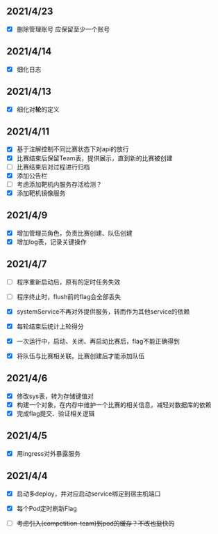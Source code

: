 ## 2021/4/23

- [x] 删除管理账号 应保留至少一个账号

## 2021/4/14

- [x] 细化日志

## 2021/4/13

- [x] 细化对**轮**的定义

## 2021/4/11

- [x] 基于注解控制不同比赛状态下对api的放行
- [x] 比赛结束后保留Team表，提供展示，直到新的比赛被创建
- [ ] 比赛结束后对过程进行归档
- [x] 添加公告栏
- [ ] 考虑添加靶机内服务存活检测？
- [x] 添加靶机镜像服务

## 2021/4/9

- [x] 增加管理员角色，负责比赛创建、队伍创建
- [x] 增加log表，记录关键操作

## 2021/4/7

- [ ] 程序重新启动后，原有的定时任务失效
- [ ] 程序终止时，flush前的flag会全部丢失
- [x] systemService不再对外提供服务，转而作为其他service的依赖
- [x] 每轮结束后统计上轮得分
- [x] 一次运行中，启动、关闭、再启动比赛后，flag不能正确得到
- [x] 将队伍与比赛相关联。比赛创建后才能添加队伍


## 2021/4/6

- [x] 修改sys表，转为存储键值对
- [x] 构建一个对象，在内存中维护一个比赛的相关信息，减轻对数据库的依赖
- [x] 完成flag提交、验证相关逻辑

## 2021/4/5

- [x] 用ingress对外暴露服务

## 2021/4/4

- [x] 启动多deploy，并对应启动service绑定到宿主机端口
- [x] 每个Pod定时刷新Flag
- [ ] ~~考虑引入(competition-team)到pod的缓存？不改也挺快的~~

